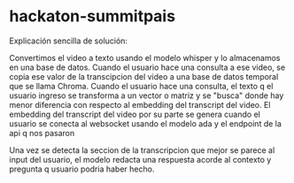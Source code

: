 # hackaton-summitpais

Explicación sencilla de solución:

Convertimos el video a texto usando el modelo whisper y lo almacenamos en una base de datos. Cuando el usuario hace una consulta a ese video, se copia ese valor de la transcipcion del video a una base de datos temporal que se llama Chroma. Cuando el usuario hace una consulta, el texto q el usuario ingreso se transforma a un vector o matriz y se "busca" donde hay menor diferencia con respecto al embedding del transcript del video. El embedding del transcript del video por su parte se genera cuando el usuario se conecta al websocket usando el modelo ada y el endpoint de la api q nos pasaron

Una vez se detecta la seccion de la transcripcion que mejor se parece al input del usuario, el modelo redacta una respuesta acorde al contexto y pregunta q usuario podria haber hecho.
